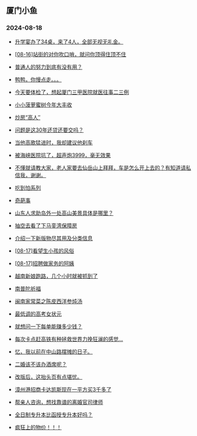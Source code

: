 ## 厦门小鱼 
### 2024-08-18

+ [升学宴办了34桌，来了4人，全部无视无礼金。](http://bbs.xmfish.com/read-htm-tid-18232952.html)

+ [[08-16]站街的对你吹口哨，就问你顶得住顶不住](http://bbs.xmfish.com/read-htm-tid-18232849.html)

+ [普通人的努力到底有没有用？](http://bbs.xmfish.com/read-htm-tid-18232826.html)

+ [鸭鸭，你慢点走。。。](http://bbs.xmfish.com/read-htm-tid-18232828.html)

+ [今天要体检了，想起厦门三甲医院就医往事二三例](http://bbs.xmfish.com/read-htm-tid-18232841.html)

+ [小小菠萝蜜树今年大丰收](http://bbs.xmfish.com/read-htm-tid-18232870.html)

+ [炒房“高人″](http://bbs.xmfish.com/read-htm-tid-18232969.html)

+ [问题是这30年还贷还要交吗？](http://bbs.xmfish.com/read-htm-tid-18232943.html)

+ [当他高歌猛进时，我却建议他刹车](http://bbs.xmfish.com/read-htm-tid-18232968.html)

+ [被海峡医院坑了，超声炮3999，毫无效果](http://bbs.xmfish.com/read-htm-tid-18233032.html)

+ [不懂就请教大家，老人家要去仙岳山上拜拜，车是怎么开上去的？有知道请私信我，谢谢。](http://bbs.xmfish.com/read-htm-tid-18232999.html)

+ [吃到怕系列](http://bbs.xmfish.com/read-htm-tid-18233068.html)

+ [奇葩事](http://bbs.xmfish.com/read-htm-tid-18232939.html)

+ [山东人求助岛外一处高山美景具体是哪里？](http://bbs.xmfish.com/read-htm-tid-18232893.html)

+ [抽空去看了下马銮湾保障房](http://bbs.xmfish.com/read-htm-tid-18233144.html)

+ [介绍一下新版物尽其用及分类信息](http://bbs.xmfish.com/read-htm-tid-18233134.html)

+ [[08-17]看望生小孩的风俗](http://bbs.xmfish.com/read-htm-tid-18232992.html)

+ [[08-17]招聘做家务的阿姨](http://bbs.xmfish.com/read-htm-tid-18232966.html)

+ [越南新娘跑路，几个小时就被抓到了](http://bbs.xmfish.com/read-htm-tid-18233092.html)

+ [南普陀祈福](http://bbs.xmfish.com/read-htm-tid-18233086.html)

+ [闽南家常菜之陈皮西洋参炖汤](http://bbs.xmfish.com/read-htm-tid-18232982.html)

+ [最低调的高考女状元](http://bbs.xmfish.com/read-htm-tid-18233171.html)

+ [就想问一下每单能赚多少钱？](http://bbs.xmfish.com/read-htm-tid-18233070.html)

+ [每次卡点赶高铁有种拯救世界力挽狂澜的感觉…](http://bbs.xmfish.com/read-htm-tid-18233054.html)

+ [忆，我以前在中山路摆摊的日子。](http://bbs.xmfish.com/read-htm-tid-18233124.html)

+ [二婚该不该办酒席呢？](http://bbs.xmfish.com/read-htm-tid-18233203.html)

+ [改版后，这抬头页有点堪忧。](http://bbs.xmfish.com/read-htm-tid-18233115.html)

+ [漳州港招商卡达凯斯现在一平方买3千多了](http://bbs.xmfish.com/read-htm-tid-18233273.html)

+ [帮亲人咨询，想找靠谱的离婚官司律师](http://bbs.xmfish.com/read-htm-tid-18233151.html)

+ [全日制专升本比函授专升本好吗？](http://bbs.xmfish.com/read-htm-tid-18233119.html)

+ [疯狂上的物价！！！](http://bbs.xmfish.com/read-htm-tid-18233221.html)

